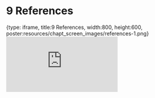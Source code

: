 # 9 References
 
{type: iframe, title:9 References, width:800, height:600, poster:resources/chapt_screen_images/references-1.png}
![](https://hutchdatascience.org/Overleaf_and_LaTeX_for_Scientific_Articles/no_toc/references-1.html)
 

 
